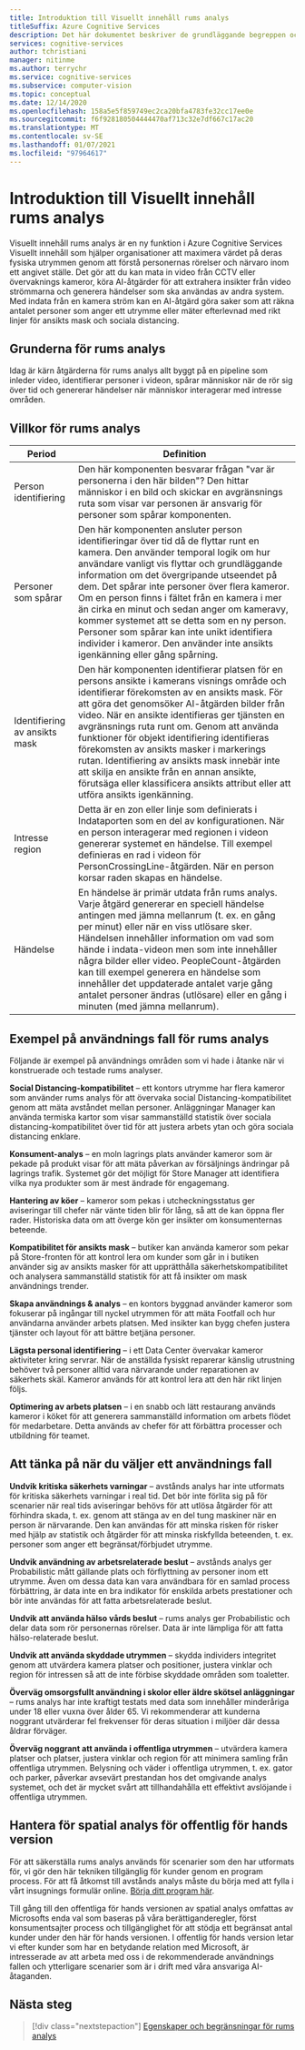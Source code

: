 ```yaml
---
title: Introduktion till Visuellt innehåll rums analys
titleSuffix: Azure Cognitive Services
description: Det här dokumentet beskriver de grundläggande begreppen och funktionerna i en Visuellt innehåll rums analys behållare.
services: cognitive-services
author: tchristiani
manager: nitinme
ms.author: terrychr
ms.service: cognitive-services
ms.subservice: computer-vision
ms.topic: conceptual
ms.date: 12/14/2020
ms.openlocfilehash: 158a5e5f859749ec2ca20bfa4783fe32cc17ee0e
ms.sourcegitcommit: f6f928180504444470af713c32e7df667c17ac20
ms.translationtype: MT
ms.contentlocale: sv-SE
ms.lasthandoff: 01/07/2021
ms.locfileid: "97964617"
---
```

# <a name="introduction-to-computer-vision-spatial-analysis"></a>Introduktion till Visuellt innehåll rums analys

Visuellt innehåll rums analys är en ny funktion i Azure Cognitive Services Visuellt innehåll som hjälper organisationer att maximera värdet på deras fysiska utrymmen genom att förstå personernas rörelser och närvaro inom ett angivet ställe. Det gör att du kan mata in video från CCTV eller övervaknings kameror, köra AI-åtgärder för att extrahera insikter från video strömmarna och generera händelser som ska användas av andra system. Med indata från en kamera ström kan en AI-åtgärd göra saker som att räkna antalet personer som anger ett utrymme eller mäter efterlevnad med rikt linjer för ansikts mask och sociala distancing.

## <a name="the-basics-of-spatial-analysis"></a>Grunderna för rums analys

Idag är kärn åtgärderna för rums analys allt byggt på en pipeline som inleder video, identifierar personer i videon, spårar människor när de rör sig över tid och genererar händelser när människor interagerar med intresse områden.

## <a name="spatial-analysis-terms"></a>Villkor för rums analys

| Period | Definition |
|------|------------|
| Person identifiering | Den här komponenten besvarar frågan "var är personerna i den här bilden"? Den hittar människor i en bild och skickar en avgränsnings ruta som visar var personen är ansvarig för personer som spårar komponenten. |
| Personer som spårar | Den här komponenten ansluter person identifieringar över tid då de flyttar runt en kamera. Den använder temporal logik om hur användare vanligt vis flyttar och grundläggande information om det övergripande utseendet på dem. Det spårar inte personer över flera kameror. Om en person finns i fältet från en kamera i mer än cirka en minut och sedan anger om kameravy, kommer systemet att se detta som en ny person. Personer som spårar kan inte unikt identifiera individer i kameror. Den använder inte ansikts igenkänning eller gång spårning. |
| Identifiering av ansikts mask | Den här komponenten identifierar platsen för en persons ansikte i kamerans visnings område och identifierar förekomsten av en ansikts mask. För att göra det genomsöker AI-åtgärden bilder från video. När en ansikte identifieras ger tjänsten en avgränsnings ruta runt om. Genom att använda funktioner för objekt identifiering identifieras förekomsten av ansikts masker i markerings rutan. Identifiering av ansikts mask innebär inte att skilja en ansikte från en annan ansikte, förutsäga eller klassificera ansikts attribut eller att utföra ansikts igenkänning. |
| Intresse region | Detta är en zon eller linje som definierats i Indataporten som en del av konfigurationen. När en person interagerar med regionen i videon genererar systemet en händelse. Till exempel definieras en rad i videon för PersonCrossingLine-åtgärden. När en person korsar raden skapas en händelse. |
| Händelse | En händelse är primär utdata från rums analys. Varje åtgärd genererar en speciell händelse antingen med jämna mellanrum (t. ex. en gång per minut) eller när en viss utlösare sker. Händelsen innehåller information om vad som hände i indata-videon men som inte innehåller några bilder eller video. PeopleCount-åtgärden kan till exempel generera en händelse som innehåller det uppdaterade antalet varje gång antalet personer ändras (utlösare) eller en gång i minuten (med jämna mellanrum). |

## <a name="example-use-cases-for-spatial-analysis"></a>Exempel på användnings fall för rums analys

Följande är exempel på användnings områden som vi hade i åtanke när vi konstruerade och testade rums analyser.

**Social Distancing-kompatibilitet** – ett kontors utrymme har flera kameror som använder rums analys för att övervaka social Distancing-kompatibilitet genom att mäta avståndet mellan personer. Anläggningar Manager kan använda termiska kartor som visar sammanställd statistik över sociala distancing-kompatibilitet över tid för att justera arbets ytan och göra sociala distancing enklare.

**Konsument-analys** – en moln lagrings plats använder kameror som är pekade på produkt visar för att mäta påverkan av försäljnings ändringar på lagrings trafik. Systemet gör det möjligt för Store Manager att identifiera vilka nya produkter som är mest ändrade för engagemang.

**Hantering av köer** – kameror som pekas i utcheckningsstatus ger aviseringar till chefer när vänte tiden blir för lång, så att de kan öppna fler rader. Historiska data om att överge kön ger insikter om konsumenternas beteende.

**Kompatibilitet för ansikts mask** – butiker kan använda kameror som pekar på Store-fronten för att kontrol lera om kunder som går in i butiken använder sig av ansikts masker för att upprätthålla säkerhetskompatibilitet och analysera sammanställd statistik för att få insikter om mask användnings trender. 

**Skapa användnings & analys** – en kontors byggnad använder kameror som fokuserar på ingångar till nyckel utrymmen för att mäta Footfall och hur användarna använder arbets platsen. Med insikter kan bygg chefen justera tjänster och layout för att bättre betjäna personer.

**Lägsta personal identifiering** – i ett Data Center övervakar kameror aktiviteter kring servrar. När de anställda fysiskt reparerar känslig utrustning behöver två personer alltid vara närvarande under reparationen av säkerhets skäl. Kameror används för att kontrol lera att den här rikt linjen följs.

**Optimering av arbets platsen** – i en snabb och lätt restaurang används kameror i köket för att generera sammanställd information om arbets flödet för medarbetare. Detta används av chefer för att förbättra processer och utbildning för teamet.

## <a name="considerations-when-choosing-a-use-case"></a>Att tänka på när du väljer ett användnings fall

**Undvik kritiska säkerhets varningar** – avstånds analys har inte utformats för kritiska säkerhets varningar i real tid. Det bör inte förlita sig på för scenarier när real tids aviseringar behövs för att utlösa åtgärder för att förhindra skada, t. ex. genom att stänga av en del tung maskiner när en person är närvarande. Den kan användas för att minska risken för risker med hjälp av statistik och åtgärder för att minska riskfyllda beteenden, t. ex. personer som anger ett begränsat/förbjudet utrymme.

**Undvik användning av arbetsrelaterade beslut** – avstånds analys ger Probabilistic mått gällande plats och förflyttning av personer inom ett utrymme. Även om dessa data kan vara användbara för en samlad process förbättring, är data inte en bra indikator för enskilda arbets prestationer och bör inte användas för att fatta arbetsrelaterade beslut.

**Undvik att använda hälso vårds beslut** – rums analys ger Probabilistic och delar data som rör personernas rörelser. Data är inte lämpliga för att fatta hälso-relaterade beslut.

**Undvik att använda skyddade utrymmen** – skydda individers integritet genom att utvärdera kamera platser och positioner, justera vinklar och region för intressen så att de inte förbise skyddade områden som toaletter.

**Överväg omsorgsfullt användning i skolor eller äldre skötsel anläggningar** – rums analys har inte kraftigt testats med data som innehåller minderåriga under 18 eller vuxna över ålder 65. Vi rekommenderar att kunderna noggrant utvärderar fel frekvenser för deras situation i miljöer där dessa åldrar förväger.

**Överväg noggrant att använda i offentliga utrymmen** – utvärdera kamera platser och platser, justera vinklar och region för att minimera samling från offentliga utrymmen. Belysning och väder i offentliga utrymmen, t. ex. gator och parker, påverkar avsevärt prestandan hos det omgivande analys systemet, och det är mycket svårt att tillhandahålla ett effektivt avslöjande i offentliga utrymmen.

## <a name="spatial-analysis-gating-for-public-preview"></a>Hantera för spatial analys för offentlig för hands version

För att säkerställa rums analys används för scenarier som den har utformats för, vi gör den här tekniken tillgänglig för kunder genom en program process. För att få åtkomst till avstånds analys måste du börja med att fylla i vårt insugnings formulär online. [Börja ditt program här](https://forms.office.com/Pages/ResponsePage.aspx?id=v4j5cvGGr0GRqy180BHbRyQZ7B8Cg2FEjpibPziwPcZUNlQ4SEVORFVLTjlBSzNLRlo0UzRRVVNPVy4u).

Till gång till den offentliga för hands versionen av spatial analys omfattas av Microsofts enda val som baseras på våra berättiganderegler, först konsumentsajter process och tillgänglighet för att stödja ett begränsat antal kunder under den här för hands versionen. I offentlig för hands version letar vi efter kunder som har en betydande relation med Microsoft, är intresserade av att arbeta med oss i de rekommenderade användnings fallen och ytterligare scenarier som är i drift med våra ansvariga AI-åtaganden.

## <a name="next-steps"></a>Nästa steg

> [!div class="nextstepaction"]
> [Egenskaper och begränsningar för rums analys](https://docs.microsoft.com/legal/cognitive-services/computer-vision/accuracy-and-limitations?context=%2fazure%2fcognitive-services%2fComputer-vision%2fcontext%2fcontext)
